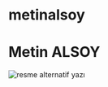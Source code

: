 # metinalsoy
<h1>Metin ALSOY </h1>
<img src=https://w7.pngwing.com/pngs/618/70/png-transparent-moon-moon-atmosphere-monochrome-sphere-thumbnail.png" alt="resme alternatif yazı">

